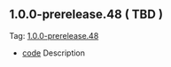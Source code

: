 ## 1.0.0-prerelease.48 ( TBD )

Tag: [1.0.0-prerelease.48](https://github.com/patternfly/patternfly-elements/releases/tag/1.0.0-prerelease.48)

- [code](url) Description